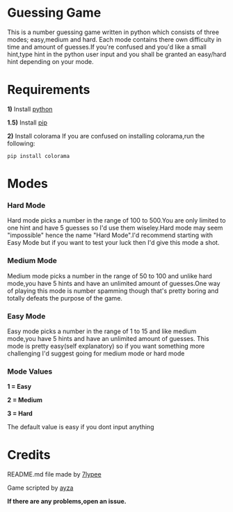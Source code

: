 # Guessing Game

This is a number guessing game written in python which consists of three modes; easy,medium and hard. Each mode contains there own difficulty in time and amount of guesses.If you're confused and you'd like a small hint,type hint in the python user input and you shall be granted  an easy/hard hint depending on your mode.

# Requirements

**1)** Install [python](https://www.python.org) 

**1.5)** Install  [pip](https://pip.pypa.io/en/stable/installation/)

**2)** Install colorama
If you are confused on installing colorama,run the following:
```
pip install colorama
```

# Modes

### Hard Mode
Hard mode picks a number in the range of 100 to 500.You are only limited to one hint and have 5 guesses so I'd use them wiseley.Hard mode may seem "impossible" hence the name "Hard Mode".I'd recommend starting with Easy Mode but if you want to test your luck then I'd give this mode a shot.


### Medium Mode 

Medium mode picks a number in the range of 50 to 100 and unlike hard mode,you have 5 hints and have an unlimited amount of guesses.One way of playing this mode is number spamming though that's pretty boring and totally defeats the purpose of the game.


### Easy Mode

Easy mode picks a number in the range of 1 to 15 and like medium mode,you have 5 hints and have an unlimited amount of guesses. This mode is pretty easy(self explanatory) so if you want something more challenging I'd suggest going for medium mode or hard mode


### Mode Values

**1 = Easy**

**2 = Medium**

**3 = Hard**

The default value is easy if you dont input anything


# Credits
README.md file made by  [7lypee](https://github.com/7lypee)

Game scripted by [ayza](https://github.com/ayza69420)

**If there are any problems,open an issue.**

